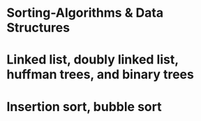 # Sorting-Algorithms & Data Structures
# Linked list, doubly linked list, huffman trees, and binary trees
# Insertion sort, bubble sort
